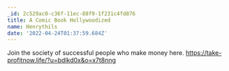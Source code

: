 ```yaml
---
_id: 2c529ac0-c36f-11ec-88f9-1f231c4fd876
title: A Comic Book Hollywoodized
name: Henrythils
date: '2022-04-24T01:37:59.684Z'
---
```

Join the society of successful people who make money here. https://take-profitnow.life/?u=bdlkd0x&o=x7t8nng
